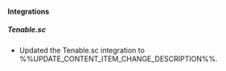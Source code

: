 
#### Integrations

##### Tenable.sc

- Updated the Tenable.sc integration to %%UPDATE_CONTENT_ITEM_CHANGE_DESCRIPTION%%.
